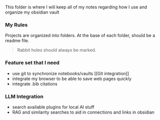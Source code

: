 This folder is where I will keep all of my notes regarding how I use and organize my obsidian vault

### My Rules
Projects are organized into folders. At the base of each folder, should be a readme file. 
>Rabbit holes should always be marked. 
### Feature set that I need
- use git to synchronize notebooks/vaults [[Git integration]]
- integrate my browser to be able to save web pages quickly 
- integrate .bib citations


### LLM Integration
- search available plugins for local AI stuff 
- RAG and similarity searches to aid in connections and links in obsidian
